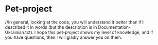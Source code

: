 # Pet-project
//In general, looking at the code, you will understand it better than if I described it in words (but the description is in Documentation-Ukrainian.txt).
I hope this pet-project shows my level of knowledge, and if you have questions, then I will gladly answer you on them.
